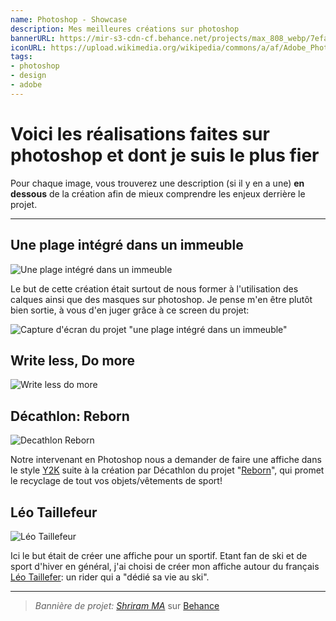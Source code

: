 ```yaml
---
name: Photoshop - Showcase
description: Mes meilleures créations sur photoshop
bannerURL: https://mir-s3-cdn-cf.behance.net/projects/max_808_webp/7efaad186735435.Y3JvcCwxMzgwLDEwODAsMjcwLDA.jpg
iconURL: https://upload.wikimedia.org/wikipedia/commons/a/af/Adobe_Photoshop_CC_icon.svg?uselang=fr
tags:
- photoshop
- design
- adobe
---
```


# Voici les réalisations faites sur photoshop et dont je suis le plus fier

Pour chaque image, vous trouverez une description (si il y en a une) **en dessous** de la création afin de mieux comprendre les enjeux derrière le projet.

---

## Une plage intégré dans un immeuble

![Une plage intégré dans un immeuble](/cdn/projects/photoshop/plage_dans_immeuble.png)

Le but de cette création était surtout de nous former à l'utilisation des calques ainsi que des masques sur photoshop.
Je pense m'en être plutôt bien sortie, à vous d'en juger grâce à ce screen du projet:

![Capture d'écran du projet "une plage intégré dans un immeuble"](/cdn/projects/photoshop/plage_dans_immeuble_project.png)

## Write less, Do more

![Write less do more](/cdn/projects/photoshop/write_less_do_more.png)

## Décathlon: Reborn

![Decathlon Reborn](/cdn/projects/photoshop/decathlon_reborn.png)

Notre intervenant en Photoshop nous a demander de faire une affiche dans le style [Y2K](https://www.pinterest.fr/search/pins/?q=y2k%20poster&rs=typed) suite à la création par Décathlon du projet "[Reborn](https://www.decathlon.fr/lab/story/faire-de-nos-dechets-nos-futurs-produits)", qui promet le recyclage de tout vos objets/vêtements de sport!

## Léo Taillefeur

![Léo Taillefeur](/cdn/projects/photoshop/leo_taillefer.png)

Ici le but était de créer une affiche pour un sportif. Etant fan de ski et de sport d'hiver en général, j'ai choisi de créer mon affiche autour du français [Léo Taillefer](https://www.instagram.com/leotaillefer/): un rider qui a "dédié sa vie au ski".

---

> *Bannière de projet: [Shriram MA](https://www.behance.net/shriram-ma?tracking_source=search_projects)* sur [Behance](https://www.behance.net/gallery/186735435/Portfolio-Banner?tracking_source=search_projects&l=5)
